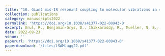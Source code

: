 ```yaml
---
title: "10. Giant mid-IR resonant coupling to molecular vibrations in sub-nm gaps of plasmonic multilayer metafilms"
collection: publications
category: manuscripts2022
permalink: 'https://doi.org/10.1038/s41377-022-00943-0'
excerpt: Arul, R., Benjamin-Grys, D., Chikkaraddy, R., Mueller, N. S., Xomalis, A., Miele, E., Euser, T.E. & Baumberg, J. J. (2022). Light: Science and Applications 11, 281 (2022)
date: 2022-09-23
venue: ''
paperurl: 'https://doi.org/10.1038/s41377-022-00943-0'
paperdownload: '/files/LSAMLagg22.pdf'
---
```

